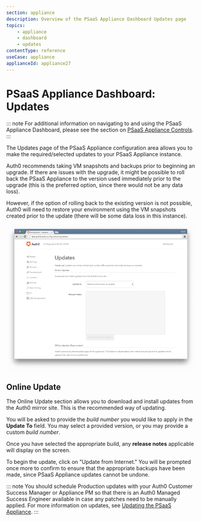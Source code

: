 ```yaml
---
section: appliance
description: Overview of the PSaaS Appliance Dashboard Updates page
topics:
    - appliance
    - dashboard
    - updates
contentType: reference
useCase: appliance
applianceId: appliance27
---
```


# PSaaS Appliance Dashboard: Updates

::: note
  For additional information on navigating to and using the PSaaS Appliance Dashboard, please see the section on [PSaaS Appliance Controls](/appliance/dashboard#appliance-controls).
:::

The Updates page of the PSaaS Appliance configuration area allows you to make the required/selected updates to your PSaaS Appliance instance.

Auth0 recommends taking VM snapshots and backups prior to beginning an upgrade. If there are issues with the upgrade, it might be possible to roll back the PSaaS Appliance to the version used immediately prior to the upgrade (this is the preferred option, since there would not be any data loss).

However, if the option of rolling back to the existing version is not possible, Auth0 will need to restore your environment using the VM snapshots created prior to the update (there will be some data loss in this instance).

![](/media/articles/appliance/dashboard/updates.png)

## Online Update
The Online Update section allows you to download and install updates from the Auth0 mirror site. This is the recommended way of updating.

You will be asked to provide the *build number* you would like to apply in the **Update To** field. You may select a provided version, or you may provide a custom *build number*.

Once you have selected the appropriate build, any **release notes** applicable will display on the screen.

To begin the update, click on "Update from Internet." You will be prompted once more to confirm to ensure that the appropriate backups have been made, since PSaaS Appliance updates cannot be undone.

::: note
You should schedule Production updates with your Auth0 Customer Success Manager or Appliance PM so that there is an Auth0 Managed Success Engineer available in case any patches need to be manually applied. For more information on updates, see [Updating the PSaaS Appliance](/appliance/admin/updating-the-appliance).
:::
